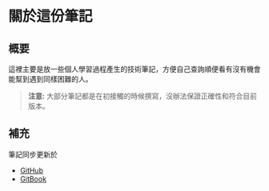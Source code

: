 # 關於這份筆記
## 概要

這裡主要是放一些個人學習過程產生的技術筆記，方便自己查詢順便看有沒有機會能幫到遇到同樣困難的人。

> **注意:** 大部分筆記都是在初接觸的時候撰寫，沒辦法保證正確性和符合目前版本。

## 補充

筆記同步更新於

- [GitHub](https://github.com/tomato2718)
- [GitBook](https://tomato2718.gitbook.io/tomato2718-de-ji-shu-sui-bi/)